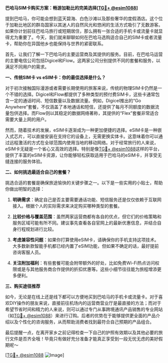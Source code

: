 **巴哈马SIM卡购买方案：畅游加勒比的完美选择[[TG💪+ @esim1088](https://t.me/s/esim1088)]**

提到巴哈马，你可能会想到蓝天碧海、白色沙滩以及那些奢华的度假酒店。这个位于加勒比地区的群岛国家以其迷人的自然风光和悠闲的生活方式吸引了无数游客。如果你计划前往巴哈马旅行或短期居住，那么拥有一张合适的手机卡或流量卡就显得尤为重要了。今天，我们就来聊聊如何在巴哈马选购适合自己的SIM卡或者流量卡，帮助你在异国他乡也能保持与世界的紧密联系。

首先，让我们了解一下巴哈马的主要运营商及其提供的服务。目前，在巴哈马运营的主要电信公司包括Digicel和Flow。这两家公司分别提供不同的套餐和服务，以满足不同用户的需求。

**一、传统SIM卡 vs eSIM卡：你的最佳选择是什么？**

对于初次接触国际漫游或者需要长期使用的旅客来说，传统的物理SIM卡仍然是一个不错的选择。Digicel和Flow都提供了多种类型的预付费SIM卡，这些卡通常包含一定的通话时间、短信数量以及数据流量。例如，Digicel推出的“Go Anywhere”套餐，不仅涵盖了本地通话和短信，还提供了每月不同额度的数据流量包供选择。而Flow则以其稳定的数据网络著称，其提供的“Flex”套餐非常适合需要大量上网的用户。

然而，随着技术的发展，eSIM卡逐渐成为一种更加便捷的选择。eSIM卡是一种嵌入式芯片，可以直接安装在支持它的设备上，无需更换实体卡。这意味着你可以通过远程激活的方式在全球范围内使用当地的移动网络。对于经常旅行的人来说，eSIM卡无疑是一个省心又高效的选择。特别是像[TG💪+ @esim1088](https://t.me/s/esim1088)这样的平台，提供了丰富的eSIM卡资源，让你能够轻松获取适用于巴哈马的eSIM卡，并享受无缝连接的服务体验。

**二、如何挑选最适合自己的套餐？**

挑选合适的套餐是确保旅途愉快的关键步骤之一。以下是一些实用的小贴士，帮助你做出明智的选择：

1. **明确需求**：确定自己是否主要需要通话功能、短信服务还是仅仅依赖于互联网接入。根据个人的实际需求来决定购买哪种类型的套餐。
   
2. **比较价格与覆盖范围**：虽然两家运营商都有各自的优点，但它们的价格策略和服务区域可能有所不同。建议事先查看各自官网上的最新优惠信息，并结合自身行程规划进行比较。

3. **考虑兼容性问题**：如果你打算使用eSIM卡，请确保你的手机支持这项技术。大多数新款智能手机都已经内置了eSIM功能，但如果不确定的话，最好提前咨询客服人员。

4. **关注附加福利**：有些套餐可能会附带额外的好处，比如免费Wi-Fi热点访问权限或是与其他服务商合作提供的折扣优惠等。这些小细节往往能为旅程增添更多便利。

**三、购买途径推荐**

如今，无论是在线上还是线下都可以方便地买到巴哈马的手机卡或流量卡。对于喜欢DIY操作的朋友来说，直接前往机场内的运营商营业厅是最直接的方法；而对于希望节省时间和精力的人来说，则可以通过专门从事跨境通讯产品销售的专业网站（如[TG💪+ @esim1088](https://t.me/s/esim1088)）来进行订购。后者的优势在于能够提供更全面的产品介绍以及个性化的咨询服务，从而帮助消费者找到最符合自己预期的产品组合。

最后提醒一点，在离开家乡之前记得检查一下自己的护照有效期以及其他必要的旅行文件是否齐全哦！毕竟只有做好充分准备才能真正享受到一段无忧无虑的美好假期呢～

[[TG💪+ @esim1088](https://t.me/s/esim1088) ![Image](https://i.postimg.cc/4NQfJmqS/Snipaste-2025-05-13-00-14-12.png)]